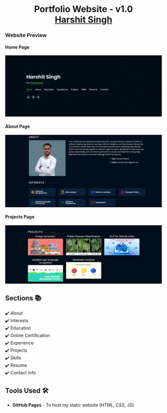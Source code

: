 <h1 align="center">
  Portfolio Website - v1.0<br/>
  <a href="https://harshiitsingh.github.io/" target="_blank">Harshit Singh</a>
</h1>

### Website Preview
#### Home Page
<img src="website_images\Home-Page.gif" width="900">


#### About Page
<img src="website_images\About Page.png" width="900">


#### Projects Page
<img src="website_images\Project Page.png" width="900">

## Sections 📚
✔️ About\
✔️ Interests\
✔️ Education\
✔️ Online Certification\
✔️ Experience\
✔️ Projects \
✔️ Skills \
✔️ Resume\
✔️ Contact Info



## Tools Used 🛠️
* <b>GitHub Pages</b> - To host my static website (HTML, CSS, JS).